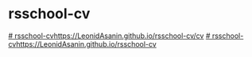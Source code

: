 # rsschool-cv
[# rsschool-cv](https://LeonidAsanin.github.io/rsschool-cv/cv)https://LeonidAsanin.github.io/rsschool-cv/cv
[# rsschool-cv](https://LeonidAsanin.github.io/rsschool-cv)https://LeonidAsanin.github.io/rsschool-cv
